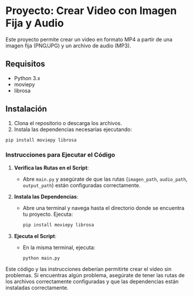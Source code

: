 # Proyecto: Crear Video con Imagen Fija y Audio

Este proyecto permite crear un video en formato MP4 a partir de una imagen fija (PNG/JPG) y un archivo de audio (MP3).

## Requisitos

- Python 3.x
- moviepy
- librosa

## Instalación

1. Clona el repositorio o descarga los archivos.
2. Instala las dependencias necesarias ejecutando:

```bash
pip install moviepy librosa
```


### Instrucciones para Ejecutar el Código

1. **Verifica las Rutas en el Script**:
   - Abre `main.py` y asegúrate de que las rutas (`imagen_path`, `audio_path`, `output_path`) están configuradas correctamente.

2. **Instala las Dependencias**:
   - Abre una terminal y navega hasta el directorio donde se encuentra tu proyecto. Ejecuta:
     ```bash
     pip install moviepy librosa
     ```

3. **Ejecuta el Script**:
   - En la misma terminal, ejecuta:
     ```bash
     python main.py
     ```

Este código y las instrucciones deberían permitirte crear el video sin problemas. Si encuentras algún problema, asegúrate de tener las rutas de los archivos correctamente configuradas y que las dependencias están instaladas correctamente.
